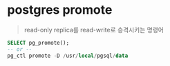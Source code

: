 # postgres promote

> read-only replica를 read-write로 승격시키는 명령어

```sql
SELECT pg_promote();
-- or --
pg_ctl promote -D /usr/local/pgsql/data
```
